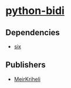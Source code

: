# [python-bidi](https://pypi.org/project/python-bidi)

## Dependencies
- [six](packages/s/six.md)



## Publishers
- [MeirKriheli](https://pypi.org/user/MeirKriheli)

